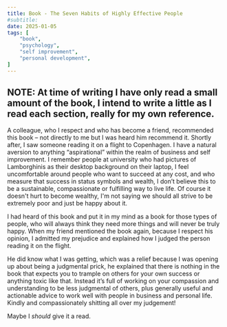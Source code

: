 ```yaml
---
title: Book - The Seven Habits of Highly Effective People
#subtitle:
date: 2025-01-05
tags: [ 
    "book", 
    "psychology", 
    "self improvement",
    "personal development",
] 
---
```


## NOTE: At time of writing I have only read a small amount of the book, I intend to write a little as I read each section, really for my own reference.

A colleague, who I respect and who has become a friend, recommended this book – not directly to me but I was heard him recommend it. Shortly after, I saw someone reading it on a flight to Copenhagen. I have a natural aversion to anything “aspirational” within the realm of business and self improvement. I remember people at university who had pictures of Lamborghinis as their desktop background on their laptop, I feel uncomfortable around people who want to succeed at any cost, and who measure that success in status symbols and wealth, I don’t believe this to be a sustainable, compassionate or fulfilling way to live life. Of course it doesn't hurt to become wealthy, I'm not saying we should all strive to be extremely poor and just be happy about it.

I had heard of this book and put it in my mind as a book for those types of people, who will always think they need more things and will never be truly happy. When my friend mentioned the book again, because I respect his opinion, I admitted my prejudice and explained how I judged the person reading it on the flight. 

He did know what I was getting, which was a relief because I was opening up about being a judgmental prick, he explained that there is nothing in the book that expects you to trample on others for your own success or anything toxic like that. Instead it’s full of working on your compassion and understanding to be less judgmental of others, plus generally useful and actionable advice to work well with people in business and personal life. Kindly and compassionately shitting all over my judgement!

Maybe I _should_ give it a read.

